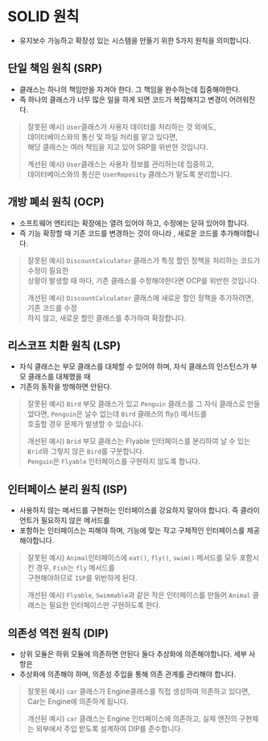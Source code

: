 # SOLID 원칙

- 유지보수 가능하고 확장성 있는 시스템을 만들기 위한 5가지 원칙을 의미합니다.

## 단일 책임 원칙 (SRP)

- 클래스는 하나의 책임만을 자겨야 한다. 그 책임을 완수하는데 집중해야한다.
- 즉 하나의 클래스가 너무 많은 일을 하게 되면 코드가 복잡해지고 변경이 어려워진다.

> 잘못된 예시)
> `User`클래스가 사용자 데이터를 처리하는 것 외에도,  
> 데이터베이스와의 통신 및 파일 처리를 맡고 있다면,  
> 해당 클래스는 여러 책임을 지고 있어 SRP를 위반한 것입니다.
>
> 계선된 예시)
> `User`클래스는 사용자 정보를 관리하는데 집중하고,   
> 데이터베이스와의 통신은 `UserReposity` 클래스가 맡도록 분리합니다.

## 개방 폐쇠 원칙 (OCP)

- 소프트웨어 엔티티는 확장에는 열려 있어야 하고, 수정에는 닫혀 있어야 합니다.
- 즉 기능 확장할 때 기존 코드를 변경하는 것이 아니라 , 새로운 코드를 추가해야합니다.

> 잘못된 예시)
> `DiscountCalculator` 클래스가 특정 할인 정책을 처리하는 코드가 수정이 필요한  
> 상황이 발생할 때 마다, 기존 클래스를 수정해야한다면 OCP를 위반한 것입니다.
>
> 개선된 예시)
> `DiscountCalculator` 클래스에 새로운 할인 정책을 추가하려면, 기존 코드를 수정  
> 하지 않고, 새로운 할인 클래스를 추가하여 확장합니다.

## 리스코프 치환 원칙 (LSP)

- 자식 클래스는 부모 클래스를 대체할 수 있어야 하며, 자식 클래스의 인스턴스가 부모 클래스를 대체했을 때
- 기존의 동작을 방해하면 안된다.

> 잘못된 예시)
> `Bird` 부모 클래스가 있고 `Penguin` 클래스를 그 자식 클래스로 만들었다면, `Penguin`은 날수 없는데 `Bird` 클래스의 fly() 메서드를    
> 호출할 경우 문제가 발생할 수 있습니다.  
>
> 개선된 예시)
> `Brid` 부모 클래스는 Flyable 인터페이스를 분리하여 날 수 있는 `Brid`와 그렇지 않은 `Bird`를 구분합니다.  
> `Penguin`은 `Flyable` 인터페이스를 구현하지 않도록 합니다.

## 인터페이스 분리 원칙 (ISP)

- 사용하지 않는 메서드를 구현하는 인터페이스를 강요하지 말아야 합니다. 즉 클라이언트가 필요하지 않은 메서드를
- 포함하는 인터페이스는 피해야 하며, 기능에 맞는 작고 구체적인 인터페이스를 제공해야합니다.

> 잘못된 예시)
> `Animal`인터페이스에 `eat()`, `fly()`, `swim()` 메서드를 모두 포함시킨 경우, `Fish`는 `fly` 메서드를   
> 구현해야하므로 `ISP`를 위반하게 된다.
>
> 개선된 예시)
> `Flyable`, `Swimmable`과 같은 작은 인터페이스를 만들어 `Animal` 클래스는 필요한 인터페이스만 구현하도록 한다.

## 의존성 역전 원칙 (DIP)

- 상위 모듈은 하위 모듈에 의존하면 안된다 둘다 추상화에 의존해야합니다. 세부 사항은
- 추상화에 의존해야 하며, 의존성 주입을 통해 의존 관계를 관리해야 합니다.

> 잘못된 예시)
> `car` 클래스가 Engine클래스를 직접 생성하여 의존하고 있다면, Car는 Engine에 의존하게 됩니다.  
> 
> 개선된 예시)
> `car` 클래스는 Engine 인터페이스에 의존하고, 실제 엔진의 구현체는 외부에서 주입 받도록 설계하여 DIP를 준수합니다.
